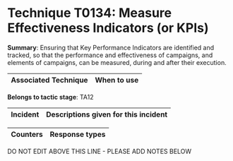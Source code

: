 # Technique T0134: Measure Effectiveness Indicators (or KPIs)

**Summary**: Ensuring that Key Performance Indicators are identified and tracked, so that the performance and effectiveness of campaigns, and elements of campaigns, can be measured, during and after their execution.


| Associated Technique | When to use |
| --------- | ------------------------- |


**Belongs to tactic stage**: TA12


| Incident | Descriptions given for this incident |
| -------- | -------------------- |



| Counters | Response types |
| -------- | -------------- |


DO NOT EDIT ABOVE THIS LINE - PLEASE ADD NOTES BELOW